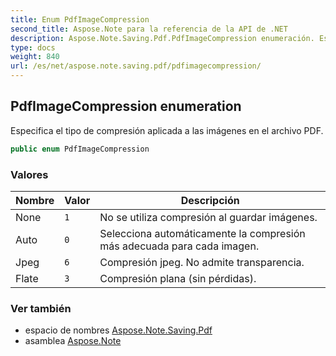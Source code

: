 ```yaml
---
title: Enum PdfImageCompression
second_title: Aspose.Note para la referencia de la API de .NET
description: Aspose.Note.Saving.Pdf.PdfImageCompression enumeración. Especifica el tipo de compresión aplicada a las imágenes en el archivo PDF.
type: docs
weight: 840
url: /es/net/aspose.note.saving.pdf/pdfimagecompression/
---
```

## PdfImageCompression enumeration

Especifica el tipo de compresión aplicada a las imágenes en el archivo PDF.

```csharp
public enum PdfImageCompression
```

### Valores

| Nombre | Valor | Descripción |
| --- | --- | --- |
| None | `1` | No se utiliza compresión al guardar imágenes. |
| Auto | `0` | Selecciona automáticamente la compresión más adecuada para cada imagen. |
| Jpeg | `6` | Compresión jpeg. No admite transparencia. |
| Flate | `3` | Compresión plana (sin pérdidas). |

### Ver también

* espacio de nombres [Aspose.Note.Saving.Pdf](../../aspose.note.saving.pdf/)
* asamblea [Aspose.Note](../../)


